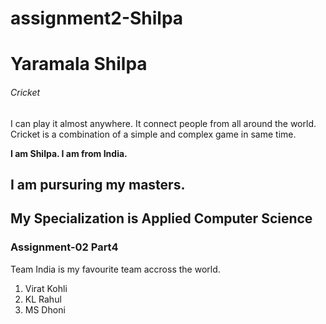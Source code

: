 # assignment2-Shilpa
# Yaramala Shilpa
###### Cricket
I can play it almost anywhere. It connect people from all around the world. Cricket is a combination of a simple and complex game in same time.

**I am Shilpa. I am from India.**

**I am pursuring my masters.** 
---
My Specialization is Applied Computer Science
---

### Assignment-02 Part4

Team India is my favourite team accross the world.

1. Virat Kohli
2. KL Rahul
3. MS Dhoni